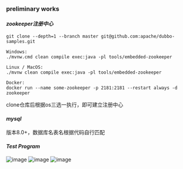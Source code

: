 ### preliminary works
#### ***zookeeper注册中心***
```
git clone --depth=1 --branch master git@github.com:apache/dubbo-samples.git
```
```
Windows:
./mvnw.cmd clean compile exec:java -pl tools/embedded-zookeeper

Linux / MacOS:
./mvnw clean compile exec:java -pl tools/embedded-zookeeper

Docker:
docker run --name some-zookeeper -p 2181:2181 --restart always -d zookeeper
```
clone仓库后根据os三选一执行，即可建立注册中心
#### ***mysql***
版本8.0+，数据库名表名根据代码自行匹配

#### ***Test Program***
![image](https://github.com/Oliver-242/dubbo_demo/assets/74057449/54f4df2e-185f-455b-ab05-eec465e5ca76)
![image](https://github.com/Oliver-242/dubbo_demo/assets/74057449/fdd8459a-603a-430a-afbb-8b0c2fad8389)
![image](https://github.com/Oliver-242/dubbo_demo/assets/74057449/302e57f4-6754-4ee0-aa20-b4b86ac21bce)
